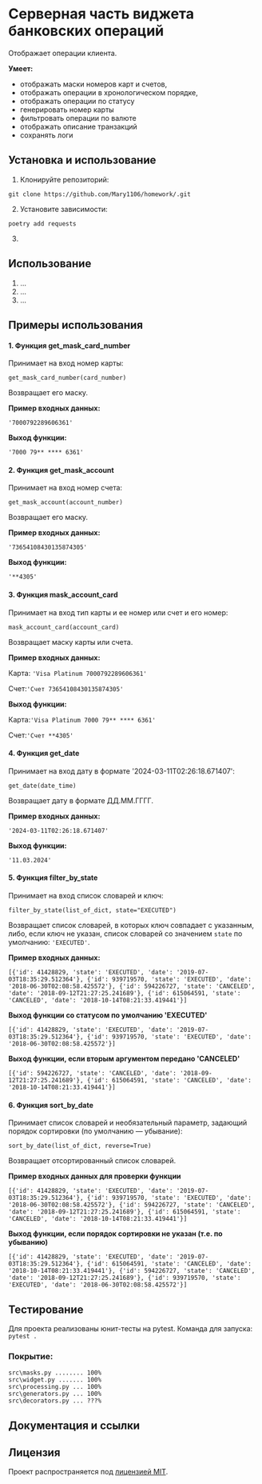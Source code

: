# Серверная часть виджета банковских операций

Отображает операции клиента.

**Умеет:**

- отображать маски номеров карт и счетов, 
- отображать операции в хронологическом порядке,
- отображать операции по статусу
- генерировать номер карты
- фильтровать операции по валюте
- отображать описание транзакций 
- сохранять логи


## Установка и использование
1. Клонируйте репозиторий:
```
git clone https://github.com/Mary1106/homework/.git
```
2. Установите зависимости:
```
poetry add requests
```
3. 

## Использование
1. ...
2. ...
3. ...

## Примеры использования
#### 1. Функция get_mask_card_number
Принимает на вход номер карты:

```get_mask_card_number(card_number)```

Возвращает его маску.

**Пример входных данных:**

 ```'7000792289606361' ```

**Выход функции:**

```'7000 79** **** 6361'```

#### 2. Функция get_mask_account
Принимает на вход номер счета:

```get_mask_account(account_number)```

Возвращает его маску.

**Пример входных данных:**

 ```'73654108430135874305' ```

**Выход функции:**

```'**4305'```


#### 3. Функция mask_account_card
Принимает на вход тип карты и ее номер или счет и его номер:

```mask_account_card(account_card)```

Возвращает маску карты или счета.

**Пример входных данных:**

Карта: ```'Visa Platinum 7000792289606361'```

Счет:```'Счет 73654108430135874305'```

**Выход функции:**

Карта:```'Visa Platinum 7000 79** **** 6361'```

Счет:```'Счет **4305'```


#### 4. Функция get_date

Принимает на вход дату в формате '2024-03-11T02:26:18.671407':

```get_date(date_time)```

Возвращает дату в формате ДД.ММ.ГГГГ.

**Пример входных данных:**

```'2024-03-11T02:26:18.671407'```

**Выход функции:**

```'11.03.2024'```


#### 5. Функция filter_by_state
Принимает на вход список словарей и ключ:

```filter_by_state(list_of_dict, state="EXECUTED")```

Возвращает список словарей, в которых ключ совпадает с указанным, либо, если ключ не указан, список словарей 
со значением ```state``` по умолчанию: ```'EXECUTED'```.

**Пример входных данных:**

```
[{'id': 41428829, 'state': 'EXECUTED', 'date': '2019-07-03T18:35:29.512364'}, {'id': 939719570, 'state': 'EXECUTED', 'date': '2018-06-30T02:08:58.425572'}, {'id': 594226727, 'state': 'CANCELED', 'date': '2018-09-12T21:27:25.241689'}, {'id': 615064591, 'state': 'CANCELED', 'date': '2018-10-14T08:21:33.419441'}]
```

**Выход функции со статусом по умолчанию 'EXECUTED'**

```
[{'id': 41428829, 'state': 'EXECUTED', 'date': '2019-07-03T18:35:29.512364'}, {'id': 939719570, 'state': 'EXECUTED', 'date': '2018-06-30T02:08:58.425572'}]
```

**Выход функции, если вторым аргументом передано 'CANCELED'**

```
[{'id': 594226727, 'state': 'CANCELED', 'date': '2018-09-12T21:27:25.241689'}, {'id': 615064591, 'state': 'CANCELED', 'date': '2018-10-14T08:21:33.419441'}]
```
#### 6. Функция sort_by_date
Принимает список словарей и необязательный параметр, задающий порядок сортировки (по умолчанию — убывание):

```
sort_by_date(list_of_dict, reverse=True)
```

Возвращает отсортированный список словарей.

**Пример входных данных для проверки функции**

```
[{'id': 41428829, 'state': 'EXECUTED', 'date': '2019-07-03T18:35:29.512364'}, {'id': 939719570, 'state': 'EXECUTED', 'date': '2018-06-30T02:08:58.425572'}, {'id': 594226727, 'state': 'CANCELED', 'date': '2018-09-12T21:27:25.241689'}, {'id': 615064591, 'state': 'CANCELED', 'date': '2018-10-14T08:21:33.419441'}]
```

**Выход функции, если порядок сортировки не указан (т.е. по убыванию)**

```
[{'id': 41428829, 'state': 'EXECUTED', 'date': '2019-07-03T18:35:29.512364'}, {'id': 615064591, 'state': 'CANCELED', 'date': '2018-10-14T08:21:33.419441'}, {'id': 594226727, 'state': 'CANCELED', 'date': '2018-09-12T21:27:25.241689'}, {'id': 939719570, 'state': 'EXECUTED', 'date': '2018-06-30T02:08:58.425572'}]
```

## Тестирование
Для проекта реализованы юнит-тесты на pytest. 
Команда для запуска:
```pytest .```
### Покрытие:
```
src\masks.py ........ 100%
src\widget.py ....... 100%
src\processing.py ... 100%
src\generators.py ... 100%
src\decorators.py ... ???%
```
## Документация и ссылки
## Лицензия
Проект распространяется под [лицензией MIT](LICENSE).